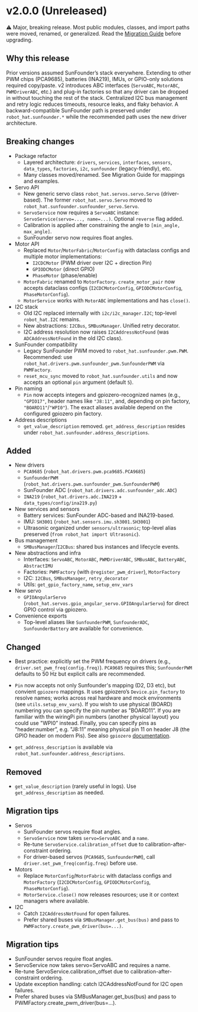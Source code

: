 # v2.0.0 (Unreleased)

⚠️ Major, breaking release. Most public modules, classes, and import paths were moved, renamed, or generalized. Read the [Migration Guide](./docs/migration_guide_v2.md) before upgrading.

## Why this release

Prior versions assumed SunFounder’s stack everywhere. Extending to other PWM chips (PCA9685), batteries (INA219), IMUs, or GPIO-only solutions required copy/paste.
v2 introduces ABC interfaces (`ServoABC`, `MotorABC`, `PWMDriverABC`, etc.) and plug-in factories so that any driver can be dropped in without touching the rest of the stack.
Centralized I2C bus management and retry logic reduces timeouts, resource leaks, and flaky behavior.
A backward-compatible SunFounder path is preserved under `robot_hat.sunfounder.*` while the recommended path uses the new driver architecture.

## Breaking changes

- Package refactor
  - Layered architecture: `drivers`, `services`, `interfaces`, `sensors`, `data_types`, `factories`, `i2c`, `sunfounder` (legacy-friendly), etc.
  - Many classes moved/renamed. See Migration Guide for mappings and examples.
- Servo API
  - New generic servo class `robot_hat.servos.servo.Servo` (driver-based). The former `robot_hat.servo.Servo` moved to `robot_hat.sunfounder.sunfounder_servo.Servo`.
  - `ServoService` now requires a `ServoABC` instance: `ServoService(servo=..., name=...)`. Optional `reverse` flag added.
  - Calibration is applied after constraining the angle to `[min_angle, max_angle]`.
  - SunFounder servo now requires float angles.
- Motor API
  - Replaced `Motor`/`MotorFabric`/`MotorConfig` with dataclass configs and multiple motor implementations:
    - `I2CDCMotor` (PWM driver over I2C + direction Pin)
    - `GPIODCMotor` (direct GPIO)
    - `PhaseMotor` (phase/enable)
  - `MotorFabric` renamed to `MotorFactory`. `create_motor_pair` now accepts dataclass configs (`I2CDCMotorConfig`, `GPIODCMotorConfig`, `PhaseMotorConfig`).
  - `MotorService` works with `MotorABC` implementations and has `close()`.
- I2C stack
  - Old I2C replaced internally with `i2c/i2c_manager.I2C`; top-level `robot_hat.I2C` remains.
  - New abstractions: `I2CBus`, `SMBusManager`. Unified retry decorator.
  - I2C address resolution now raises `I2CAddressNotFound` (was `ADCAddressNotFound` in the old I2C class).
- SunFounder compatibility
  - Legacy SunFounder PWM moved to `robot_hat.sunfounder.pwm.PWM`. Recommended: use `robot_hat.drivers.pwm.sunfounder_pwm.SunfounderPWM` via `PWMFactory`.
  - `reset_mcu_sync` moved to `robot_hat.sunfounder.utils` and now accepts an optional `pin` argument (default `5`).
- Pin naming
  - `Pin` now accepts integers and gpiozero-recognized names (e.g., `"GPIO17"`, header names like `"J8:11"`, and, depending on pin factory, `"BOARD11"`/`"WPI0"`). The exact aliases available depend on the configured gpiozero pin factory.
- Address descriptions
  - `get_value_description` removed. `get_address_description` resides under `robot_hat.sunfounder.address_descriptions`.

## Added

- New drivers
  - `PCA9685` (`robot_hat.drivers.pwm.pca9685.PCA9685`)
  - `SunfounderPWM` (`robot_hat.drivers.pwm.sunfounder_pwm.SunfounderPWM`)
  - SunFounder ADC (`robot_hat.drivers.adc.sunfounder_adc.ADC`)
  - `INA219` (`robot_hat.drivers.adc.INA219` + `data_types/config/ina219.py`)
- New services and sensors
  - Battery services: SunFounder ADC-based and INA219-based.
  - IMU: `SH3001` (`robot_hat.sensors.imu.sh3001.SH3001`)
  - Ultrasonic organized under `sensors/ultrasonic`; top-level alias preserved (`from robot_hat import Ultrasonic`).
- Bus management
  - `SMBusManager`/`I2CBus`: shared bus instances and lifecycle events.
- New abstractions and infra
  - Interfaces: `ServoABC`, `MotorABC`, `PWMDriverABC`, `SMBusABC`, `BatteryABC`, `AbstractIMU`
  - Factories: `PWMFactory` (with `@register_pwm_driver`), `MotorFactory`
  - I2C: `I2CBus`, `SMBusManager`, `retry_decorator`
  - Utils: `get_gpio_factory_name`, `setup_env_vars`
- New servo
  - `GPIOAngularServo` (`robot_hat.servos.gpio_angular_servo.GPIOAngularServo`) for direct GPIO control via gpiozero.
- Convenience exports
  - Top-level aliases like `SunfounderPWM`, `SunfounderADC`, `SunfounderBattery` are available for convenience.

## Changed

- Best practice: explicitly set the PWM frequency on drivers (e.g., `driver.set_pwm_freq(config.freq)`). `PCA9685` requires this; `SunfounderPWM` defaults to 50 Hz but explicit calls are recommended.
- `Pin` now accepts not only Sunfounder's mapping (D2, D3 etc), but convient `gpiozero` mappings. It uses gpiozero’s `Device.pin_factory` to resolve names; works across real hardware and mock environments (see `utils.setup_env_vars`). If you wish to use physical (BOARD) numbering you can specify the pin number as "BOARD11”. If you are familiar with the wiringPi pin numbers (another physical layout) you could use "WPI0” instead. Finally, you can specify pins as "header:number”, e.g. "J8:11” meaning physical pin 11 on header J8 (the GPIO header on modern Pis). See also `gpiozero` [documentation](https://gpiozero.readthedocs.io/en/stable/recipes.html#pin-numbering).

- `get_address_description` is available via `robot_hat.sunfounder.address_descriptions`.

## Removed

- `get_value_description` (rarely useful in logs). Use `get_address_description` as needed.

## Migration tips

- Servos
  - SunFounder servos require float angles.
  - `ServoService` now takes `servo=ServoABC` and a `name`.
  - Re-tune `ServoService.calibration_offset` due to calibration-after-constraint ordering.
  - For driver-based servos (`PCA9685`, `SunfounderPWM`), call `driver.set_pwm_freq(config.freq)` before use.
- Motors
  - Replace `MotorConfig`/`MotorFabric` with dataclass configs and `MotorFactory` (`I2CDCMotorConfig`, `GPIODCMotorConfig`, `PhaseMotorConfig`).
  - `MotorService.close()` now releases resources; use it or context managers where available.
- I2C
  - Catch `I2CAddressNotFound` for open failures.
  - Prefer shared buses via `SMBusManager.get_bus(bus)` and pass to `PWMFactory.create_pwm_driver(bus=...)`.

## Migration tips

- SunFounder servos require float angles.
- ServoService now takes servo=ServoABC and requires a name.
- Re-tune ServoService.calibration_offset due to calibration-after-constraint ordering.
- Update exception handling: catch I2CAddressNotFound for I2C open failures.
- Prefer shared buses via SMBusManager.get_bus(bus) and pass to PWMFactory.create_pwm_driver(bus=...).
